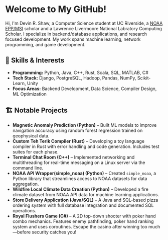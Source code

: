 # Welcome to My GitHub!  

Hi, I'm Devin R. Shaw, a Computer Science student at UC Riverside, a [NOAA EPP/MSI](https://www.noaa.gov/office-education/epp-msi) scholar and a Lawrence Livermoore National Labratory Computing Scholar. I specialize in backend/database applications, and research focused development. My work spans machine learning, network programming, and game development.  

## 🔧 Skills & Interests  
- **Programming:** Python, Java, C++, Rust, Scala, SQL, MATLAB, C#
- **Tech Stack:** Django, PostgreSQL, Hadoop, Pandas, NumPy, Scikit-Learn, Unity 
- **Focus Areas:** Backend Development, Data Science, Compiler Design, ML Optimization  

## 🏗️ Notable Projects  
- **Magnetic Anomaly Prediction (Python)** – Built ML models to improve navigation accuracy using random forest regression trained on geophysical data.  
- **Custom Teh Terik Compiler (Rust)** – Developing a toy language compiler in Rust with error handling and code generation. Includes test suites for each phase.  
- **Terminal Chat Room (C++)** – Implemented networking and multithreading for real-time messaging on a Linux server via the command line.  
- **NOAA API Wrapper(simple_noaa) (Python)** – Created `simple_noaa`, a Python library that streamlines access to NOAA datasets for data aggregation. 
- **Wildfire Local Climate Data Creation (Python)** – Developed a fire climate dataset from NOAA API data for machine learning applications.  
- **Store Delivery Application (Java/SQL)** – A Java and SQL-based pizza ordering system with full database integration and documented SQL operations.  
- **Royal Flushers Game (C#)** – A 2D top-down shooter with poker hand combo mechanics. Features enemy pathfinding, poker hand ranking system and uses coroutines. Escape the casino after winning too much—before security catches you!

